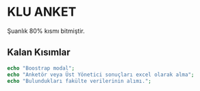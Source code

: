 # KLU ANKET 
Şuanlık 80% kısmı bitmiştir.
## Kalan Kısımlar

```php
echo "Boostrap modal";
echo "Anketör veya Üst Yönetici sonuçları excel olarak alma";
echo "Bulundukları fakülte verilerinin alımı.";
```
